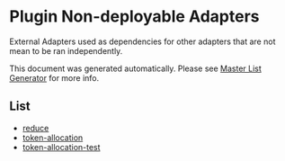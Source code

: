 # Plugin Non-deployable Adapters

External Adapters used as dependencies for other adapters that are not mean to be ran independently.

This document was generated automatically. Please see [Master List Generator](../scripts#master-list-generator) for more info.

## List

- [reduce](./reduce/README.md)
- [token-allocation](./token-allocation/README.md)
- [token-allocation-test](./token-allocation-test/README.md)
